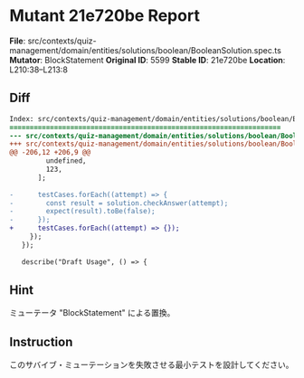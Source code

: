 # Mutant 21e720be Report

**File**: src/contexts/quiz-management/domain/entities/solutions/boolean/BooleanSolution.spec.ts
**Mutator**: BlockStatement
**Original ID**: 5599
**Stable ID**: 21e720be
**Location**: L210:38–L213:8

## Diff

```diff
Index: src/contexts/quiz-management/domain/entities/solutions/boolean/BooleanSolution.spec.ts
===================================================================
--- src/contexts/quiz-management/domain/entities/solutions/boolean/BooleanSolution.spec.ts	original
+++ src/contexts/quiz-management/domain/entities/solutions/boolean/BooleanSolution.spec.ts	mutated #5599
@@ -206,12 +206,9 @@
         undefined,
         123,
       ];
 
-      testCases.forEach((attempt) => {
-        const result = solution.checkAnswer(attempt);
-        expect(result).toBe(false);
-      });
+      testCases.forEach((attempt) => {});
     });
   });
 
   describe("Draft Usage", () => {
```

## Hint

ミューテータ "BlockStatement" による置換。

## Instruction

このサバイブ・ミューテーションを失敗させる最小テストを設計してください。
